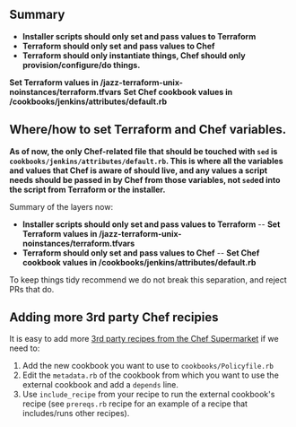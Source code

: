 ## Summary
- **Installer scripts should only set and pass values to Terraform**
- **Terraform should only set and pass values to Chef**
- **Terraform should only instantiate things, Chef should only provision/configure/do things.**

**Set Terraform values in /jazz-terraform-unix-noinstances/terraform.tfvars**
**Set Chef cookbook values in /cookbooks/jenkins/attributes/default.rb**

## Where/how to set Terraform and Chef variables.
**As of now, the only Chef-related file that should be touched with `sed` is `cookbooks/jenkins/attributes/default.rb`. This is where all the variables and values that Chef is aware of should live, and any values a script needs should be passed in by Chef from those variables, not `sed`ed into the script from Terraform or the installer.**

Summary of the layers now:
- **Installer scripts should only set and pass values to Terraform**
-- **Set Terraform values in /jazz-terraform-unix-noinstances/terraform.tfvars**
- **Terraform should only set and pass values to Chef**
-- **Set Chef cookbook values in /cookbooks/jenkins/attributes/default.rb**

To keep things tidy recommend we do not break this separation, and reject PRs that do.

## Adding more 3rd party Chef recipies
It is easy to add more [3rd party recipes from the Chef Supermarket](https://supermarket.chef.io/) if we need to:
1. Add the new cookbook you want to use to `cookbooks/Policyfile.rb`
2. Edit the `metadata.rb` of the cookbook from which you want to use the external cookbook and add a `depends` line.
3. Use `include_recipe` from your recipe to run the external cookbook's recipe (see `prereqs.rb` recipe for an example of a recipe that includes/runs other recipes).
